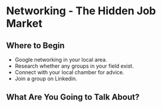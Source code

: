 <!-- TITLE: Networking -->
<!-- SUBTITLE: Its Important to Your Success -->

# Networking - The Hidden Job Market

## Where to Begin
- Google networking in your local area.
- Research whether any groups in your field exist.
- Connect with your local chamber for advice.
- Join a group on Linkedin.

## What Are You Going to Talk About?